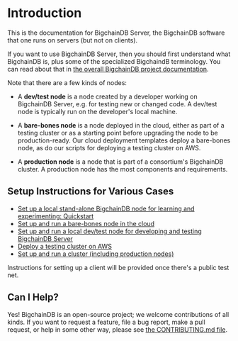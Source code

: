 # Introduction

This is the documentation for BigchainDB Server, the BigchainDB software that one runs on servers (but not on clients).

If you want to use BigchainDB Server, then you should first understand what BigchainDB is, plus some of the specialized BigchaindB terminology. You can read about that in [the overall BigchainDB project documentation](https://docs.bigchaindb.com/en/latest/index.html).

Note that there are a few kinds of nodes:

- A **dev/test node** is a node created by a developer working on BigchainDB Server, e.g. for testing new or changed code. A dev/test node is typically run on the developer's local machine.

- A **bare-bones node** is a node deployed in the cloud, either as part of a testing cluster or as a starting point before upgrading the node to be production-ready. Our cloud deployment templates deploy a bare-bones node, as do our scripts for deploying a testing cluster on AWS.

- A **production node** is a node that is part of a consortium's BigchainDB cluster. A production node has the most components and requirements.


## Setup Instructions for Various Cases

* [Set up a local stand-alone BigchainDB node for learning and experimenting: Quickstart](quickstart.html)
* [Set up and run a bare-bones node in the cloud](cloud-deployment-templates/index.html)
* [Set up and run a local dev/test node for developing and testing BigchainDB Server](dev-and-test/setup-run-node.html)
* [Deploy a testing cluster on AWS](clusters-feds/aws-testing-cluster.html)
* [Set up and run a cluster (including production nodes)](clusters-feds/set-up-a-cluster.html)

Instructions for setting up a client will be provided once there's a public test net.


## Can I Help?

Yes! BigchainDB is an open-source project; we welcome contributions of all kinds. If you want to request a feature, file a bug report, make a pull request, or help in some other way, please see [the CONTRIBUTING.md file](https://github.com/bigchaindb/bigchaindb/blob/master/CONTRIBUTING.md).
